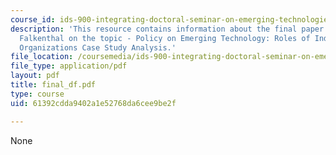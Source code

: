 ```yaml
---
course_id: ids-900-integrating-doctoral-seminar-on-emerging-technologies-fall-2005
description: 'This resource contains information about the final paper by Dietrich
  Falkenthal on the topic - Policy on Emerging Technology: Roles of Individuals and
  Organizations Case Study Analysis.'
file_location: /coursemedia/ids-900-integrating-doctoral-seminar-on-emerging-technologies-fall-2005/61392cdda9402a1e52768da6cee9be2f_final_df.pdf
file_type: application/pdf
layout: pdf
title: final_df.pdf
type: course
uid: 61392cdda9402a1e52768da6cee9be2f

---
```

None